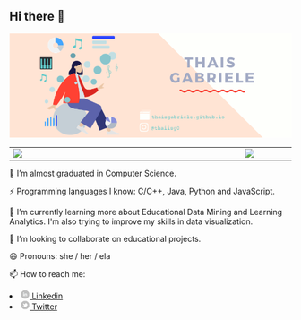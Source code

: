 <h2>  Hi there 👋 </h2>
<img src="https://github.com/ThaisGabriele/ThaisGabriele/blob/main/images/cover1.png" >
<center>
<table>
    <tr>
        <td><img width="400px" align="left" src="https://github-readme-stats.vercel.app/api/top-langs/?username=ThaisGabriele&hide=html&layout=compact&theme=buefy" /></td>
        <td><img width="495px" align="left" src="https://github-readme-stats.vercel.app/api?username=ThaisGabriele&theme=buefy"/></td>
    </tr>   
</table>
</center>  


<p> 🔭 I’m almost graduated in Computer Science. </p>
<p> ⚡ Programming languages I know: C/C++, Java, Python and JavaScript.
<p> 🌱 I’m currently learning more about Educational Data Mining and Learning Analytics. I'm also trying to improve my skills in data visualization. </p>
<p> 👯 I’m looking to collaborate on educational projects. </p>
<p> 😄 Pronouns: she / her / ela </p>
<p> 📫 How to reach me: </p>
  <li> <a href="https://www.linkedin.com/in/thais-gabriele/"> <img src="https://github.com/ThaisGabriele/ThaisGabriele/blob/main/images/linkedin.png" width="16"> </img>  Linkedin </a> </li>
   <li>  <a href="https://twitter.com/tgdev_"> <img src="https://github.com/ThaisGabriele/ThaisGabriele/blob/main/images/twitter.png" width="16"> </img> 
Twitter </a> </li>
